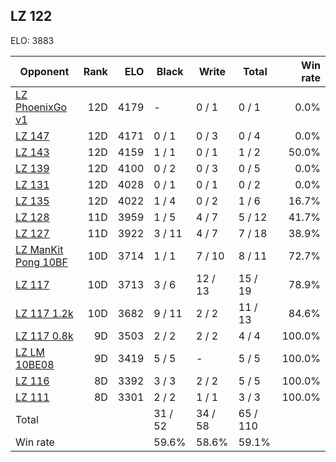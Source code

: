 ## LZ 122 ##

ELO: 3883

Opponent | Rank | ELO | Black | Write | Total | Win rate
---------|-----:|----:|-------|-------|-------|-------:
[LZ PhoenixGo v1](LZ%20PhoenixGo%20v1.md) | 12D | 4179 | - | 0 / 1 | 0 / 1 | 0.0%
[LZ 147](LZ%20147.md) | 12D | 4171 | 0 / 1 | 0 / 3 | 0 / 4 | 0.0%
[LZ 143](LZ%20143.md) | 12D | 4159 | 1 / 1 | 0 / 1 | 1 / 2 | 50.0%
[LZ 139](LZ%20139.md) | 12D | 4100 | 0 / 2 | 0 / 3 | 0 / 5 | 0.0%
[LZ 131](LZ%20131.md) | 12D | 4028 | 0 / 1 | 0 / 1 | 0 / 2 | 0.0%
[LZ 135](LZ%20135.md) | 12D | 4022 | 1 / 4 | 0 / 2 | 1 / 6 | 16.7%
[LZ 128](LZ%20128.md) | 11D | 3959 | 1 / 5 | 4 / 7 | 5 / 12 | 41.7%
[LZ 127](LZ%20127.md) | 11D | 3922 | 3 / 11 | 4 / 7 | 7 / 18 | 38.9%
[LZ ManKit Pong 10BF](LZ%20ManKit%20Pong%2010BF.md) | 10D | 3714 | 1 / 1 | 7 / 10 | 8 / 11 | 72.7%
[LZ 117](LZ%20117.md) | 10D | 3713 | 3 / 6 | 12 / 13 | 15 / 19 | 78.9%
[LZ 117 1.2k](LZ%20117%201.2k.md) | 10D | 3682 | 9 / 11 | 2 / 2 | 11 / 13 | 84.6%
[LZ 117 0.8k](LZ%20117%200.8k.md) | 9D | 3503 | 2 / 2 | 2 / 2 | 4 / 4 | 100.0%
[LZ LM 10BE08](LZ%20LM%2010BE08.md) | 9D | 3419 | 5 / 5 | - | 5 / 5 | 100.0%
[LZ 116](LZ%20116.md) | 8D | 3392 | 3 / 3 | 2 / 2 | 5 / 5 | 100.0%
[LZ 111](LZ%20111.md) | 8D | 3301 | 2 / 2 | 1 / 1 | 3 / 3 | 100.0%
Total | | | 31 / 52 | 34 / 58 | 65 / 110 | 
Win rate| | | 59.6% | 58.6% | 59.1% | 
